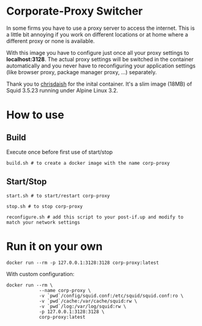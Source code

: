 Corporate-Proxy Switcher
=====

In some firms you have to use a proxy server to access the internet.
This is a little bit annoying if you work on different locations or
at home where a different proxy or none is available.

With this image you have to configure just once all your proxy
settings to **localhost:3128**. The actual proxy settings will be switched
in the container automatically and you never have to reconfiguring your
application settings (like browser proxy, package manager proxy, ...) separately.

Thank you to [chrisdaish](https://github.com/chrisdaish/docker-squid) for the inital container.
It's a slim image (18MB) of Squid 3.5.23 running under Alpine Linux 3.2.

How to use
=========

Build
-----
Execute once before first use of start/stop
```
build.sh # to create a docker image with the name corp-proxy
```

Start/Stop
-----

```
start.sh # to start/restart corp-proxy
```

```
stop.sh # to stop corp-proxy
```

```
reconfigure.sh # add this script to your post-if.up and modify to match your network settings
```


Run it on your own
==========

```
docker run --rm -p 127.0.0.1:3128:3128 corp-proxy:latest
```

With custom configuration:

```
docker run --rm \
            --name corp-proxy \
            -v `pwd`/config/squid.conf:/etc/squid/squid.conf:ro \
            -v `pwd`/cache:/var/cache/squid:rw \
            -v `pwd`/log:/var/log/squid:rw \
            -p 127.0.0.1:3128:3128 \
            corp-proxy:latest
```
